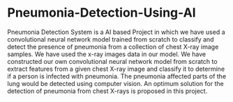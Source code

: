 # Pneumonia-Detection-Using-AI
Pneumonia Detection System is a AI based Project in which we have used a convolutional neural network model trained from scratch to classify and detect the presence of pneumonia from a collection of chest X-ray image samples. We have used the x-ray images data in our model. We have constructed our own convolutional neural network model from scratch to extract features from a given chest X-ray image and classify it to determine if a person is infected with pneumonia.
The pneumonia affected parts of the lung would be detected using computer vision. An optimum solution for the detection of pneumonia from chest X-rays is proposed in this project.
